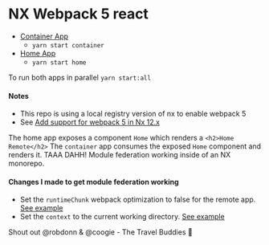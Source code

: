 # NX Webpack 5 react

- [Container App](http://localhost:4200/)
  - `yarn start container`
- [Home App](http://localhost:4100/)
  - `yarn start home`

To run both apps in parallel
`yarn start:all`

#### Notes

- This repo is using a local registry version of nx to enable webpack 5
- See [Add support for webpack 5 in Nx 12.x](https://github.com/nrwl/nx/pull/5892)

The home app exposes a component `Home` which renders a `<h2>Home Remote</h2>`
The `container` app consumes the exposed `Home` component and renders it. TAAA DAHH! Module federation working inside of an NX monorepo.

#### Changes I made to get module federation working

- Set the `runtimeChunk` webpack optimization to false for the remote app. [See example](https://github.com/Pkearney2021/nx-module-federation-webpack5/blob/main/workspace.json#L90)
- Set the `context` to the current working directory. [See example](https://github.com/Pkearney2021/nx-module-federation-webpack5/blob/main/apps/home/config/webpack/webpack.js#L5)

Shout out @robdonn & @coogie - The Travel Buddies 🌮
